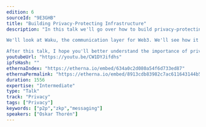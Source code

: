 ```yaml
---
edition: 6
sourceId: "9E3GHB"
title: "Building Privacy-Protecting Infrastructure"
description: "In this talk we'll go over how to build privacy-protecting infrastructure. What is it, why do we need it and how can we build it?

We'll look at Waku, the communication layer for Web3. We'll see how it uses ZKPs to incentivize and protect the Waku network. We'll also look at Zerokit, a library that makes it easier to use ZKPs in different environments.

After this talk, I hope you'll better understand the importance of privacy-protecting infrastructure and how we can build it."
youtubeUrl: "https://youtu.be/CW1DYJifdhs"
ipfsHash: ""
ethernaIndex: "https://etherna.io/embed/634a0c2d080a54f6d733ed87"
ethernaPermalink: "https://etherna.io/embed/8913cdb83982c7ac611643144b50e9121c2a89aef11b85de3c2b08c610b9090c"
duration: 1556
expertise: "Intermediate"
type: "Talk"
track: "Privacy"
tags: ["Privacy"]
keywords: ["p2p","zkp","messaging"]
speakers: ["Oskar Thorén"]
---
```

